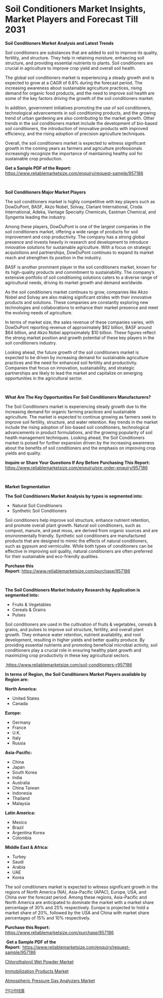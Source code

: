 <p><h1>Soil Conditioners Market Insights, Market Players and Forecast Till 2031</h1></p><p><strong>Soil Conditioners Market Analysis and Latest Trends</strong></p>
<p><p>Soil conditioners are substances that are added to soil to improve its quality, fertility, and structure. They help in retaining moisture, enhancing soil structure, and providing essential nutrients to plants. Soil conditioners are crucial in agriculture to improve crop yield and overall soil health.</p><p>The global soil conditioners market is experiencing a steady growth and is expected to grow at a CAGR of 6.8% during the forecast period. The increasing awareness about sustainable agriculture practices, rising demand for organic food products, and the need to improve soil health are some of the key factors driving the growth of the soil conditioners market.</p><p>In addition, government initiatives promoting the use of soil conditioners, technological advancements in soil conditioning products, and the growing trend of urban gardening are also contributing to the market growth. Other trends in the soil conditioners market include the development of bio-based soil conditioners, the introduction of innovative products with improved efficiency, and the rising adoption of precision agriculture techniques.</p><p>Overall, the soil conditioners market is expected to witness significant growth in the coming years as farmers and agriculture professionals increasingly recognize the importance of maintaining healthy soil for sustainable crop production.</p></p>
<p><strong>Get a Sample PDF of the Report:&nbsp;</strong> <a href="https://www.reliablemarketsize.com/enquiry/request-sample/957186">https://www.reliablemarketsize.com/enquiry/request-sample/957186</a></p>
<p>&nbsp;</p>
<p><strong>Soil Conditioners Major Market Players</strong></p>
<p><p>The soil conditioners market is highly competitive with key players such as DowDuPont, BASF, Akzo Nobel, Solvay, Clariant International, Croda International, Adeka, Vantage Specialty Chemicals, Eastman Chemical, and Syngenta leading the industry. </p><p>Among these players, DowDuPont is one of the largest companies in the soil conditioners market, offering a wide range of products for soil improvement and crop productivity. The company has a strong global presence and invests heavily in research and development to introduce innovative solutions for sustainable agriculture. With a focus on strategic acquisitions and partnerships, DowDuPont continues to expand its market reach and strengthen its position in the industry.</p><p>BASF is another prominent player in the soil conditioners market, known for its high-quality products and commitment to sustainability. The company’s extensive portfolio of soil conditioning solutions caters to a diverse range of agricultural needs, driving its market growth and demand worldwide.</p><p>As the soil conditioners market continues to grow, companies like Akzo Nobel and Solvay are also making significant strides with their innovative products and solutions. These companies are constantly exploring new technologies and collaborations to enhance their market presence and meet the evolving needs of agriculture.</p><p>In terms of market size, the sales revenue of these companies varies, with DowDuPont reporting revenue of approximately $62 billion, BASF around $64 billion, and Akzo Nobel approximately $10 billion. These figures reflect the strong market position and growth potential of these key players in the soil conditioners industry.</p><p>Looking ahead, the future growth of the soil conditioners market is expected to be driven by increasing demand for sustainable agriculture practices and the need for enhanced soil fertility and productivity. Companies that focus on innovation, sustainability, and strategic partnerships are likely to lead the market and capitalize on emerging opportunities in the agricultural sector.</p></p>
<p>&nbsp;</p>
<p><strong>What Are The Key Opportunities For Soil Conditioners Manufacturers?</strong></p>
<p><p>The Soil Conditioners market is experiencing steady growth due to the increasing demand for organic farming practices and sustainable agriculture. The market is expected to continue growing as farmers seek to improve soil fertility, structure, and water retention. Key trends in the market include the rising adoption of bio-based soil conditioners, technological advancements in product formulations, and the growing popularity of soil health management techniques. Looking ahead, the Soil Conditioners market is poised for further expansion driven by the increasing awareness about the benefits of soil conditioners and the emphasis on improving crop yields and quality.</p></p>
<p><strong>Inquire or Share Your Questions If Any Before Purchasing This Report:</strong> <a href="https://www.reliablemarketsize.com/enquiry/pre-order-enquiry/957186">https://www.reliablemarketsize.com/enquiry/pre-order-enquiry/957186</a></p>
<p>&nbsp;</p>
<p><strong>Market Segmentation</strong></p>
<p><strong>The Soil Conditioners Market Analysis by types is segmented into:</strong></p>
<p><ul><li>Natural Soil Conditioners</li><li>Synthetic Soil Conditioners</li></ul></p>
<p><p>Soil conditioners help improve soil structure, enhance nutrient retention, and promote overall plant growth. Natural soil conditioners, such as compost, manure, and peat moss, are derived from organic sources and are environmentally friendly. Synthetic soil conditioners are manufactured products that are designed to mimic the effects of natural conditioners, such as gypsum and vermiculite. While both types of conditioners can be effective in improving soil quality, natural conditioners are often preferred for their sustainable and eco-friendly qualities.</p></p>
<p><strong>Purchase this Report:&nbsp;</strong><a href="https://www.reliablemarketsize.com/purchase/957186">https://www.reliablemarketsize.com/purchase/957186</a></p>
<p>&nbsp;</p>
<p><strong>The Soil Conditioners Market Industry Research by Application is segmented into:</strong></p>
<p><ul><li>Fruits & Vegetables</li><li>Cereals & Grains</li><li>Pulses</li></ul></p>
<p><p>Soil conditioners are used in the cultivation of fruits & vegetables, cereals & grains, and pulses to improve soil structure, fertility, and overall plant growth. They enhance water retention, nutrient availability, and root development, resulting in higher yields and better quality produce. By providing essential nutrients and promoting beneficial microbial activity, soil conditioners play a crucial role in ensuring healthy plant growth and maximizing crop productivity in these key agricultural sectors.</p></p>
<p><a href="https://www.reliablemarketsize.com/soil-conditioners-r957186">&nbsp;https://www.reliablemarketsize.com/soil-conditioners-r957186</a></p>
<p><strong>In terms of Region, the Soil Conditioners Market Players available by Region are:</strong></p>
<p>
    <p> <strong> North America: </strong>
        <ul>
            <li>United States</li>
            <li>Canada</li>
        </ul>
        </p> 
    <p> <strong> Europe: </strong>
        <ul>
            <li>Germany</li>
            <li>France</li>
            <li>U.K.</li>
            <li>Italy</li>
            <li>Russia</li>
        </ul>
        </p> 
    <p> <strong> Asia-Pacific: </strong>
        <ul>
            <li>China</li>
            <li>Japan</li>
            <li>South Korea</li>
            <li>India</li>
            <li>Australia</li>
            <li>China Taiwan</li>
            <li>Indonesia</li>
            <li>Thailand</li>
            <li>Malaysia</li>
        </ul>
        </p> 
    <p> <strong> Latin America: </strong>
        <ul>
            <li>Mexico</li>
            <li>Brazil</li>
            <li>Argentina Korea</li>
            <li>Colombia</li>
        </ul>
        </p> 
    <p> <strong> Middle East & Africa: </strong>
        <ul>
            <li>Turkey</li>
            <li>Saudi</li>
            <li>Arabia</li>
            <li>UAE</li>
            <li>Korea</li>
        </ul>
    </p>
    </p>
<p><p>The soil conditioners market is expected to witness significant growth in the regions of North America (NA), Asia-Pacific (APAC), Europe, USA, and China over the forecast period. Among these regions, Asia-Pacific and North America are anticipated to dominate the market with a market share percentage of 30% and 25% respectively. Europe is projected to hold a market share of 20%, followed by the USA and China with market share percentages of 15% and 10% respectively.</p></p>
<p><strong>Purchase this Report: </strong><a href="https://www.reliablemarketsize.com/purchase/957186">https://www.reliablemarketsize.com/purchase/957186</a></p>
<p>&nbsp;<strong>Get a Sample PDF of the Report:&nbsp;&nbsp;</strong><a href="https://www.reliablemarketsize.com/enquiry/request-sample/957186">https://www.reliablemarketsize.com/enquiry/request-sample/957186</a></p>
<p><strong></strong></p>
<p><p><a href="https://github.com/irfadac/Market-Research-Report-List-4/blob/main/chlorothalonil-wet-powder-market.md">Chlorothalonil Wet Powder Market</a></p><p><a href="https://issuu.com/reportprime-2/docs/immobilization-products-market-size-2030.pptx">Immobilization Products Market</a></p><p><a href="https://medium.com/@sdonald04328/atmospheric-pressure-gas-analyzers-market-industry-trends-and-forecast-for-period-from-2024-to-e2032da4eddb">Atmospheric Pressure Gas Analyzers Market</a></p><p><a href="https://github.com/TobyKub4685/Market-Research-Report-List-2/blob/main/97412243196.md">인다카테롤</a></p></p>